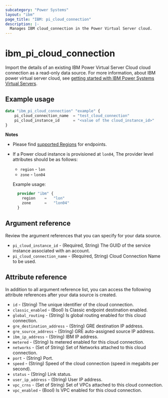 ```yaml
---
subcategory: "Power Systems"
layout: "ibm"
page_title: "IBM: pi_cloud_connection"
description: |-
  Manages IBM cloud_connection in the Power Virtual Server cloud.
---
```


# ibm_pi_cloud_connection

Import the details of an existing IBM Power Virtual Server Cloud cloud connection as a read-only data source. For more information, about IBM power virtual server cloud, see [getting started with IBM Power Systems Virtual Servers](https://cloud.ibm.com/docs/power-iaas?topic=power-iaas-getting-started).

## Example usage

```terraform
data "ibm_pi_cloud_connection" "example" {
	pi_cloud_connection_name  = "test_cloud_connection"
	pi_cloud_instance_id      = "<value of the cloud_instance_id>"
}
```

 **Notes**
* Please find [supported Regions](https://cloud.ibm.com/apidocs/power-cloud#endpoint) for endpoints.
* If a Power cloud instance is provisioned at `lon04`, The provider level attributes should be as follows:
  * `region` - `lon`
  * `zone` - `lon04`
  
  Example usage:
  
  ```terraform
    provider "ibm" {
      region    =   "lon"
      zone      =   "lon04"
    }
  ```
  
## Argument reference
Review the argument references that you can specify for your data source. 

- `pi_cloud_instance_id` - (Required, String) The GUID of the service instance associated with an account. 
- `pi_cloud_connection_name` - (Required, String) Cloud Connection Name to be used.

## Attribute reference
In addition to all argument reference list, you can access the following attribute references after your data source is created. 

- `id` - (String) The unique identifier of the cloud connection.
- `classic_enabled` - (Bool) Is Classic endpoint destination enabled.
- `global_routing` - (String) Is global routing enabled for this cloud connection.
- `gre_destination_address` - (String) GRE destination IP address.
- `gre_source_address` - (String) GRE auto-assigned source IP address.
- `ibm_ip_address` - (String) IBM IP address.
- `metered` - (String) Is metered enabled for this cloud connection.
- `networks` - (Set of String) Set of Networks attached to this cloud connection.
- `port` - (String) Port.
- `speed` - (String) Speed of the cloud connection (speed in megabits per second).
- `status` - (String) Link status.
- `user_ip_address` - (String) User IP address.
- `vpc_crns` - (Set of String) Set of VPCs attached to this cloud connection.
- `vpc_enabled` - (Bool) Is VPC enabled for this cloud connection.
